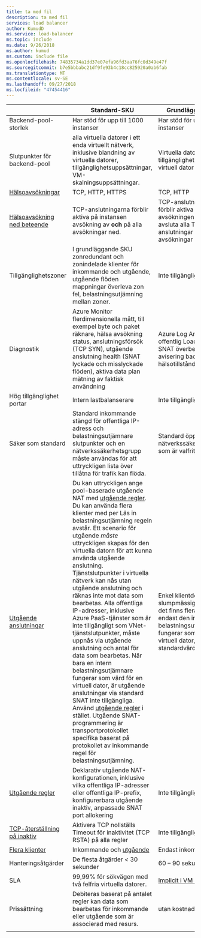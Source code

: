 ```yaml
---
title: ta med fil
description: ta med fil
services: load balancer
author: KumudD
ms.service: load-balancer
ms.topic: include
ms.date: 9/26/2018
ms.author: kumud
ms.custom: include file
ms.openlocfilehash: 74835734a1dd37e07efa96fd3aa76fc0d349e47f
ms.sourcegitcommit: b7e5bbbabc21df9fe93b4c18cc825920a0ab6fab
ms.translationtype: MT
ms.contentlocale: sv-SE
ms.lasthandoff: 09/27/2018
ms.locfileid: "47454416"
---
```

| | Standard-SKU | Grundläggande SKU |
| --- | --- | --- |
| Backend-pool-storlek | Har stöd för upp till 1000 instanser | Har stöd för upp till 100 instanser |
| Slutpunkter för backend-pool | alla virtuella datorer i ett enda virtuellt nätverk, inklusive blandning av virtuella datorer, tillgänglighetsuppsättningar, VM-skalningsuppsättningar. | Virtuella datorer i en enda tillgänglighet eller en virtuell dator skala in. |
| [Hälsoavsökningar](../articles/load-balancer/load-balancer-custom-probe-overview.md#types) | TCP, HTTP, HTTPS | TCP, HTTP |
| [Hälsoavsökning ned beteende](../articles/load-balancer/load-balancer-custom-probe-overview.md#probedown) | TCP-anslutningarna förblir aktiva på instansen avsökning av __och__ på alla avsökningar ned. | TCP-anslutningarna förblir aktiva på instansen avsökningen ned. Att avsluta alla TCP-anslutningar på alla avsökningar ned. |
| Tillgänglighetszoner | I grundläggande SKU zonredundant och zonindelade klienter för inkommande och utgående, utgående flöden mappningar överleva zon fel, belastningsutjämning mellan zoner. | Inte tillgänglig |
| Diagnostik | Azure Monitor flerdimensionella mått, till exempel byte och paket räknare, hälsa avsökning status, anslutningsförsök (TCP SYN), utgående anslutning health (SNAT lyckade och misslyckade flöden), aktiva data plan mätning av faktisk användning | Azure Log Analytics för offentlig Load Balancer, SNAT överbelastning avisering backend-pool hälsotillstånd antal. |
| Hög tillgänglighet portar | Intern lastbalanserare | Inte tillgängligt |
| Säker som standard | Standard inkommande stängd för offentliga IP-adress och belastningsutjämnare slutpunkter och en nätverkssäkerhetsgrupp måste användas för att uttryckligen lista över tillåtna för trafik kan flöda. | Standard öppen, nätverkssäkerhetsgruppen som är valfritt. |
| [Utgående anslutningar](../articles/load-balancer/load-balancer-outbound-connections.md) | Du kan uttryckligen ange pool-baserade utgående NAT med [utgående regler](../articles/load-balancer/load-balancer-outbound-rules-overview.md). Du kan använda flera klienter med per Läs in belastningsutjämning regeln avstår. Ett scenario för utgående _måste_ uttryckligen skapas för den virtuella datorn för att kunna använda utgående anslutning.  Tjänstslutpunkter i virtuella nätverk kan nås utan utgående anslutning och räknas inte mot data som bearbetas.  Alla offentliga IP-adresser, inklusive Azure PaaS-tjänster som är inte tillgängligt som VNet-tjänstslutpunkter, måste uppnås via utgående anslutning och antal för data som bearbetas. När bara en intern belastningsutjämnare fungerar som värd för en virtuell dator, är utgående anslutningar via standard SNAT inte tillgängliga. Använd [utgående regler](../articles/load-balancer/load-balancer-outbound-rules-overview.md) i stället. Utgående SNAT-programmering är transportprotokollet specifika baserat på protokollet av inkommande regel för belastningsutjämning. | Enkel klientdel, slumpmässigt valda när det finns flera klienter.  När endast den interna belastningsutjämnaren fungerar som värd för en virtuell dator, används standardvärdet SNAT. |
| [Utgående regler](../articles/load-balancer/load-balancer-outbound-rules-overview.md) | Deklarativ utgående NAT-konfigurationen, inklusive vilka offentliga IP-adresser eller offentliga IP-prefix, konfigurerbara utgående inaktiv, anpassade SNAT port allokering | Inte tillgängligt |
|  [TCP-återställning på inaktiv](../articles/load-balancer/load-balancer-tcp-reset.md) | Aktivera TCP nollställs Timeout för inaktivitet (TCP RSTA) på alla regler | Inte tillgängligt |
| [Flera klienter](../articles/load-balancer/load-balancer-multivip-overview.md) | Inkommande och [utgående](../articles/load-balancer/load-balancer-outbound-connections.md) | Endast inkommande |
| Hanteringsåtgärder | De flesta åtgärder < 30 sekunder | 60 – 90 sekunder vanliga. |
| SLA | 99,99% för sökvägen med två felfria virtuella datorer. | [Implicit i VM SLA](https://azure.microsoft.com/support/legal/sla/virtual-machines/v1_0/). | 
| Prissättning | Debiteras baserat på antalet regler kan data som bearbetas för inkommande eller utgående som är associerad med resurs.  | utan kostnad |
|  |  |  |
